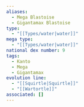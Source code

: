 ```yaml
---
aliases:
  - Mega Blastoise
  - Gigantamax Blastoise
type:
  - "[[Types/water|water]]"
mega type:
  - "[[Types/water|water]]"
national dex number: 9
tags:
  - Kanto
  - Mega
  - Gigantamax
evolution line:
  - "[[Squirtle|Squirtle]]"
  - "[[Wartortle]]"
associated: []
---
```

